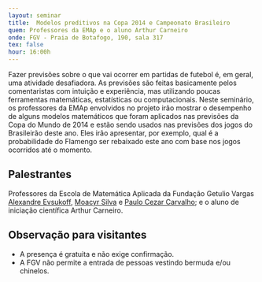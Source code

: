 ```yaml
---
layout: seminar
title:  Modelos preditivos na Copa 2014 e Campeonato Brasileiro
quem: Professores da EMAp e o aluno Arthur Carneiro
onde: FGV - Praia de Botafogo, 190, sala 317
tex: false
hour: 16:00h
---
```


Fazer previsões sobre o que vai ocorrer em partidas de futebol é, em
geral, uma atividade desafiadora. As previsões são feitas basicamente
pelos comentaristas com intuição e experiência, mas utilizando poucas
ferramentas matemáticas, estatísticas ou computacionais. Neste
seminário, os professores da EMAp envolvidos no projeto irão mostrar o
desempenho de alguns modelos matemáticos que foram aplicados nas
previsões da Copa do Mundo de 2014 e estão sendo usados nas previsões
dos jogos do Brasileirão deste ano. Eles irão apresentar, por exemplo,
qual é a probabilidade do Flamengo ser rebaixado este ano com base nos
jogos ocorridos até o momento.

## Palestrantes

Professores da Escola de Matemática Aplicada da Fundação Getulio
Vargas [Alexandre Evsukoff](/people/alexandre.evsukoff.html),
[Moacyr Silva](/people/moacyr.silva.html) e
[Paulo Cezar Carvalho](/people/paulo.carvalho.html); e o aluno de
iniciação científica Arthur Carneiro.

## Observação para visitantes

- A presença é gratuita e não exige confirmação.
- A FGV não permite a entrada de pessoas vestindo bermuda e/ou
  chinelos.

